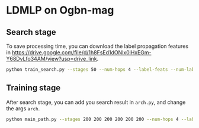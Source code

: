 # LDMLP on Ogbn-mag

## Search stage

To save processing time, you can download the label propagation features in https://drive.google.com/file/d/1h8FsEd1dONlx0lHxEGm-Y68DvLfo34AM/view?usp=drive_link.

```bash
python train_search.py --stages 50 --num-hops 4 --label-feats --num-label-hops 4 --hidden 512 --residual --label_residual --lr 0.001 --weight-decay 0 --threshold 0.75 --patience 100 --gama 10 --amp --seeds 42 --gpu 0 --topn 20 --ns 20 --all_path
```

## Training stage

After search stage, you can add you search result in `arch.py`, and change the args `arch`.

```bash
python main_path.py --stages 200 200 200 200 200 200 --num-hops 4 --label-feats --num-label-hops 4 --n-layers-2 2 --n-layers-3 2 --residual --bns --label-bns --lr 3e-3 --weight-decay 0 --threshold 0.6 --patience 100 --gama 5 --amp --seeds 1 --gpu 0 --arch ogbn-mag_hop4_label_top30
```

